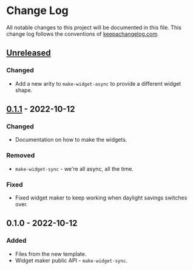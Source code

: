 # Change Log
All notable changes to this project will be documented in this file. This change log follows the conventions of [keepachangelog.com](http://keepachangelog.com/).

## [Unreleased]
### Changed
- Add a new arity to `make-widget-async` to provide a different widget shape.

## [0.1.1] - 2022-10-12
### Changed
- Documentation on how to make the widgets.

### Removed
- `make-widget-sync` - we're all async, all the time.

### Fixed
- Fixed widget maker to keep working when daylight savings switches over.

## 0.1.0 - 2022-10-12
### Added
- Files from the new template.
- Widget maker public API - `make-widget-sync`.

[Unreleased]: https://github.com/your-name/energy-system/compare/0.1.1...HEAD
[0.1.1]: https://github.com/your-name/energy-system/compare/0.1.0...0.1.1

